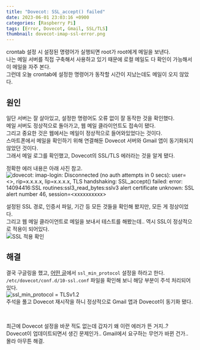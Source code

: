 ```yaml
---
title: "Dovecot: SSL_accept() failed"
date: 2023-06-01 23:03:16 +0900
categories: [Raspberry Pi]
tags: [Error, Dovecot, Gmail, SSL/TLS]
thumbnail: dovecot-imap-ssl-error.png
---
```


crontab 설정 시 설정된 명령어가 실행되면 root가 root에게 메일을 보낸다.  
나는 메일 서버를 직접 구축해서 사용하고 있기 때문에 로컬 메일도 다 확인이 가능해서 이 메일을 자주 본다.  
그런데 오늘 crontab에 설정한 명령어가 동작할 시간이 지났는데도 메일이 오지 않았다.

## 원인
일단 서버는 잘 살아있고, 설정한 명령어도 오류 없이 잘 동작한 것을 확인했다.  
메일 서버도 정상적으로 돌아가고, 웹 메일 클라이언트도 접속이 됐다.  
그리고 중요한 것은 웹에서는 메일이 정상적으로 들어와있었다는 것이다.  
스마트폰에서 메일을 확인하기 위해 연결해둔 Dovecot 서버와 Gmail 앱이 동기화되지 않았던 것이다.  
그래서 메일 로그를 확인했고, Dovecot의 SSL/TLS 에러라는 것을 알게 됐다.

정확한 에러 내용은 아래 사진 참고.  
![dovecot: imap-login: Disconnected (no auth attempts in 0 secs): user=<\>, rip=x.x.x.x, lip=x.x.x.x, TLS handshaking: SSL_accept() failed: error: 14094416:SSL routines:ssl3_read_bytes:sslv3 alert certificate unknown: SSL alert number 46, session=<xxxxxxxxxx\>](dovecot-imap-ssl-error.png)  

설정된 SSL 경로, 인증서 파일, 기간 등 모든 것들을 확인해 봤지만, 모든 게 정상이었다.  
그리고 웹 메일 클라이언트로 메일을 보내서 테스트를 해봤는데.. 역시 SSL이 정상적으로 적용이 되어있다.  
![SSL 적용 확인](dovecot-imap-ssl-error-check.png)

## 해결
결국 구글링을 했고, [어떤 글](https://www.linode.com/community/questions/22198/dovecot-tls-handshaking-ssl_accept-failed-error14094416ssl-routinesssl3_read_byt)에서 `ssl_min_protocol` 설정을 하라고 한다.  
`/etc/dovecot/conf.d/10-ssl.conf` 파일을 확인해 보니 해당 부분이 주석 처리되어 있다.  
![ssl_min_protocol = TLSv1.2](dovecot-imap-ssl-error-config.png)  
주석을 풀고 Dovecot 재시작을 하니 정상적으로 Gmail 앱과 Dovecot이 동기화 됐다.

<br/>

최근에 Dovecot 설정을 바꾼 적도 없는데 갑자기 왜 이런 에러가 뜬 거지..?  
Dovecot이 업데이트되면서 생긴 문제인가.. Gmail에서 요구하는 무언가 바뀐 건가..  
몰라 아무튼 해결.
